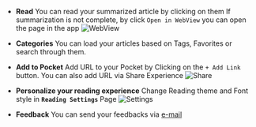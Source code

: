 ﻿* **Read**
 You can read your summarized article by clicking on them
 If summarization is not complete, by click `Open in WebView` you can open the page in the app
 ![WebView](ms-appx:///Assets/Icons/WebView.PNG)

* **Categories**
 You can load your articles based on  Tags, Favorites or search through them.

* **Add to Pocket**
 Add URL to your Pocket by Clicking on the `+ Add Link` button.
 You can also add URL via Share Experience
 ![Share](ms-appx:///Assets/Icons/Share.PNG)

* **Personalize your reading experience**
 Change Reading theme and Font style in **`Reading Settings`** Page
 ![Settings](ms-appx:///Assets/Icons/Settings.PNG)

* **Feedback**
 You can send your feedbacks via [e-mail](mailto:shahriar.yazdipour@outlook.com)
